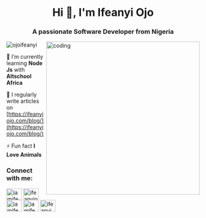<h1 align="center">Hi 👋, I'm Ifeanyi Ojo</h1>
<h3 align="center">A passionate Software Developer from Nigeria</h3>
<img align="right" alt="coding" width="400" src="https://miro.medium.com/max/1360/0*7Q3yvSIv_t0ioJ-Z.gif">

<p align="left"> <img src="https://komarev.com/ghpvc/?username=ojoifeanyi&label=Profile%20views&color=0e75b6&style=flat" alt="ojoifeanyi" /> </p>

🌱 I’m currently learning **Node Js** with **Altschool Africa**

📝 I regularly write articles on [https://ifeanyiojo.com/blog/](https://ifeanyiojo.com/blog/)

⚡ Fun fact **I Love Animals**

<h3 align="left">Connect with me:</h3>
<p align="left">
<a href="https://twitter.com/iamifeanyiojo" target="blank"><img align="center" src="https://raw.githubusercontent.com/rahuldkjain/github-profile-readme-generator/master/src/images/icons/Social/twitter.svg" alt="iamifeanyiojo" height="30" width="40" /></a>
<a href="https://linkedin.com/in/ifeanyiojo" target="blank"><img align="center" src="https://raw.githubusercontent.com/rahuldkjain/github-profile-readme-generator/master/src/images/icons/Social/linked-in-alt.svg" alt="ifeanyiojo" height="30" width="40" /></a>
<a href="https://fb.com/iamifeanyiojo" target="blank"><img align="center" src="https://raw.githubusercontent.com/rahuldkjain/github-profile-readme-generator/master/src/images/icons/Social/facebook.svg" alt="iamifeanyiojo" height="30" width="40" /></a>
<a href="https://instagram.com/iamifeanyiojo" target="blank"><img align="center" src="https://raw.githubusercontent.com/rahuldkjain/github-profile-readme-generator/master/src/images/icons/Social/instagram.svg" alt="iamifeanyiojo" height="30" width="40" /></a>
<a href="https://www.youtube.com/c/UCnvUHbIYMu2LpSHulsdXiEw" target="blank"><img align="center" src="https://raw.githubusercontent.com/rahuldkjain/github-profile-readme-generator/master/src/images/icons/Social/youtube.svg" alt="ifeanyi ojo" height="30" width="40" /></a>
</p>
